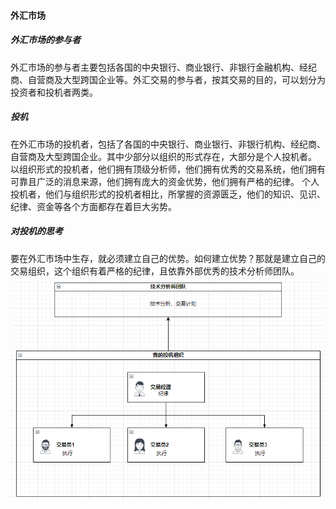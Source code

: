 <h4>外汇市场</h4>
<h5>外汇市场的参与者</h5>
外汇市场的参与者主要包括各国的中央银行、商业银行、非银行金融机构、经纪商、自营商及大型跨国企业等。外汇交易的参与者，按其交易的目的，可以划分为投资者和投机者两类。  
<h5>投机</h5>
在外汇市场的投机者，包括了各国的中央银行、商业银行、非银行机构、经纪商、自营商及大型跨国企业。其中少部分以组织的形式存在，大部分是个人投机者。 
以组织形式的投机者，他们拥有顶级分析师，他们拥有优秀的交易系统，他们拥有可靠且广泛的消息来源，他们拥有庞大的资金优势，他们拥有严格的纪律。
个人投机者，他们与组织形式的投机者相比，所掌握的资源匮乏，他们的知识、见识、纪律、资金等各个方面都存在着巨大劣势。 
<h5>对投机的思考</h5>
要在外汇市场中生存，就必须建立自己的优势。如何建立优势？那就是建立自己的交易组织，这个组织有着严格的纪律，且依靠外部优秀的技术分析师团队。</br>
<img src="images/交易组织.png"></img>

